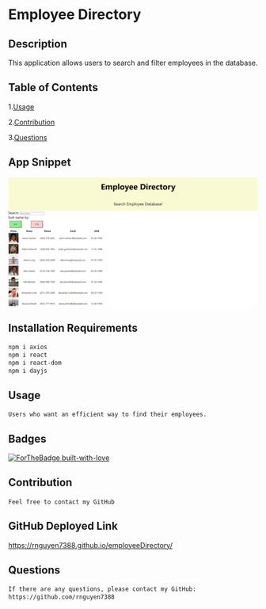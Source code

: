 # Employee Directory
## Description
  This application allows users to search and filter employees in the database.
## Table of Contents
1.[Usage](#Usage)

2.[Contribution](#Contribution)

3.[Questions](#Questions)

## App Snippet
![](images/employee.JPG)

## Installation Requirements
    npm i axios
    npm i react
    npm i react-dom
    npm i dayjs
## Usage
    Users who want an efficient way to find their employees.
## Badges
  [![ForTheBadge built-with-love](http://ForTheBadge.com/images/badges/built-with-love.svg)](https://GitHub.com/Naereen/)
## Contribution
    Feel free to contact my GitHub
## GitHub Deployed Link
   https://rnguyen7388.github.io/employeeDirectory/
## Questions
    If there are any questions, please contact my GitHub: https://github.com/rnguyen7388

